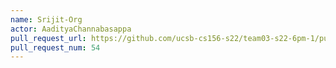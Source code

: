 ```yaml
---
name: Srijit-Org
actor: AadityaChannabasappa
pull_request_url: https://github.com/ucsb-cs156-s22/team03-s22-6pm-1/pull/54
pull_request_num: 54
---
```

